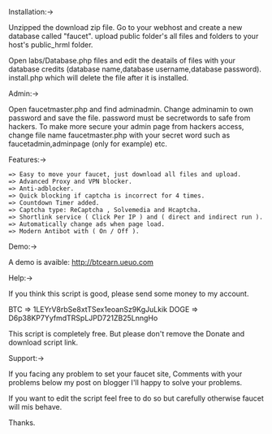 Installation:->


Unzipped the download zip file.
Go to your webhost and create a new database called "faucet".
upload public folder's all files and folders to your host's public_hrml folder.

Open labs/Database.php files and edit the deatails of files with your database credits (database name,database username,database password).
install.php which will delete the file after it is installed.


Admin:->

Open faucetmaster.php and find adminadmin. Change adminamin to own password and save the file.
password must be secretwords to safe from hackers.
To make more secure your admin page from hackers access, change file name faucetmaster.php with your secret word such as faucetadmin,adminpage (only for example) etc.

Features:->

    => Easy to move your faucet, just download all files and upload.
    => Advanced Proxy and VPN blocker.
    => Anti-adblocker.
    => Quick blocking if captcha is incorrect for 4 times.
    => Countdown Timer added.
    => Captcha type: ReCaptcha , Solvemedia and Hcaptcha.
    => Shortlink service ( Click Per IP ) and ( direct and indirect run ).
    => Automatically change ads when page load.
    => Modern Antibot with ( On / Off ).


Demo:->

A demo is avaible: http://btcearn.ueuo.com

Help:->


If you think this script is good, please send some money to my account.

BTC => 1LEYrV8rbSe8xtTSex1eoanSz9KgJuLkik
DOGE => D6p38KP7YyfmdTRSpLJPD721ZB25LnngHo

This script is completely free.
But please don't remove the Donate and download script link.


Support:->


If you facing any problem to set your faucet site, Comments with your problems below my post on blogger I'll happy to solve your problems.

If you want to edit the script feel free to do so but carefully otherwise faucet will mis behave.

Thanks.
